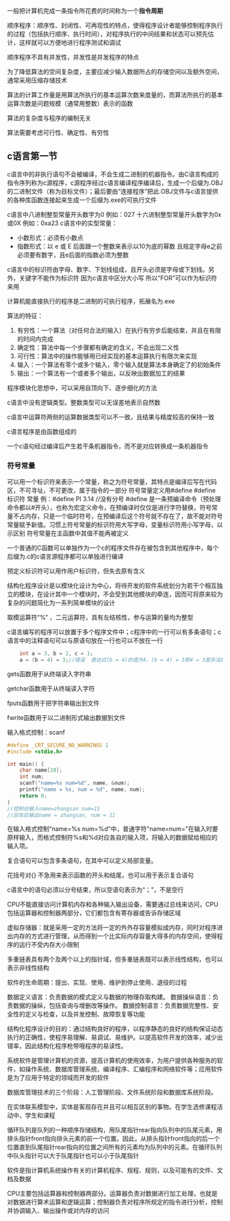 一般把计算机完成一条指令所花费的时间称为一个**指令周期**

顺序程序：顺序性、封闭性、可再现性的特点，使得程序设计者能够控制程序执行的过程（包括执行顺序、执行时间），对程序执行的中间结果和状态可以预先估计，这样就可以方便地进行程序测试和调试

顺序程序不具有并发性，并发性是并发程序的特点

为了降低算法的空间复杂度，主要应减少输入数据所占的存储空间以及额外空间，通常采用压缩存储技术

算法的计算工作量是用算法所执行的基本运算次数来度量的，而算法所执行的基本运算次数是问题规模（通常用整数）表示的函数

算法的复杂度与程序的编制无关

算法需要考虑可行性、确定性、有穷性

## c语言第一节

c语言中的非执行语句不会被编译，不会生成二进制的机器指令。由C语言构成的指令序列称为c源程序，c源程序经过c语言编译程序编译后，生成一个后缀为.OBJ的二进制文件（称为目标文件）；最后要由“连接程序”把此.OBJ文件与c语言提供的各种库函数连接起来生成一个后缀为.exe的可执行文件

c语言中八进制整型常量开头数字为0   例如：027
十六进制整型常量开头数字为0x或0X  例如：0xa23
c语言中的实型常量：
- 小数形式：必须有小数点
- 指数形式：以 e 或 E 后面跟一个整数来表示以10为底的幂数 且规定字母e之前必须要有数字，且e后面的指数必须为整数

c语言中的标识符由字母、数字、下划线组成，且开头必须是字母或下划线。另外，关键字不能作为标识符   因为c语言中区分大小写  所以“FOR”可以作为标识符来用

计算机能直接执行的程序是二进制的可执行程序，拓展名为.exe

算法的特征：
1. 有穷性：一个算法（对任何合法的输入）在执行有穷步后能结束，并且在有限的时间内完成
2. 确定性：算法中每一个步骤都有确定的含义，不会出现二义性
3. 可行性：算法中的操作能够用已经实现的基本运算执行有限次来实现
4. 输入：一个算法有零个或多个输入，零个输入就是算法本身确定了的初始条件
5. 输出：一个算法有一个或者多个输出，以反映出数据加工的结果

程序模块化思想中，可以采用自顶向下、逐步细化的方法

c语言中没有逻辑类型。整数类型可以无误差地表示自然数

c语言中运算符两侧的运算数据类型可以不一致，且结果与精度较高的保持一致

c语言程序是由函数组成的

一个c语句经过编译后产生若干条机器指令，而不是对应转换成一条机器指令

### 符号常量
可以用一个标识符来表示一个常量，称之为符号常量，其特点是编译后写在代码区，不可寻址，不可更改，属于指令的一部分
符号常量定义用#define
#define 标识符 常量
例：#define PI 3.14   //没有分号
#define 是一条预编译命令（预处理命令都以#开头），也称为宏定义命令，在预编译时仅仅是进行字符替换，符号常量不占内存，只是一个临时符号，在预编译后这个符号就不存在了，故不能对符号常量赋予新值。习惯上符号常量的标识符用大写字母，变量标识符用小写字母，以示区别
符号常量在主函数中其值不能再被定义

一个普通的C函数可以单独作为一个c的程序文件存在被包含到其他程序中，每个后缀为.c的c语言源程序都可以单独进行编译

预定义标识符可以用作用户标识符，但失去原有含义

结构化程序设计是以模块化设计为中心，将待开发的软件系统划分为若干个相互独立的模块，在设计其中一个模块时，不会受到其他模块的牵连，因而可将原来较为复杂的问题简化为一系列简单模块的设计

取模运算符“%” ，二元运算符，具有左结核性，参与运算的量均为整型

c语言编写的程序可以放置于多个程序文件中；c程序中的一行可以有多条语句；c语言中的注释语句可以与原语句放在一行也可以不放在一行

~~~c
	int a = 3, b = 2, c = 1;
	a = (b = 4) = 3;//错误  表达式(b = 4)的值为4，(b = 4) = 3即4 = 3是非法的，赋值运算中不能将常量赋值给另一个常量
~~~



gets函数用于从终端读入字符串

getchar函数用于从终端读入字符

fputs函数用于把字符串输出到文件

fwrite函数用于以二进制形式输出数据到文件

输入格式控制：scanf
~~~c
#define _CRT_SECURE_NO_WARNINGS 1
#include <stdio.h>

int main() {
	char name[20];
	int num;
	scanf("name=%s num=%d", name, &num);
	printf("name = %s, num = %d", name, num);
	return 0;
}
//控制台输入name=zhangsan num=11
//回车后输出name = zhangsan, num = 11
~~~
在输入格式控制“name=%s num=%d"中，普通字符"name=num="在输入时要原样输入，而格式控制符%s和%d对应各自的输入项，将输入的数据赋给相应的输入项。

复合语句可以包含多条语句，在其中可以定义局部变量。

花括号对{} 不急用来表示函数的开头和结尾，也可以用于表示复合语句

c语言中的语句必须以分号结束，所以空语句表示为“；”，不是空行

CPU不能直接访问计算机内存和各种输入输出设备，需要通过总线来访问，CPU包括运算器和控制器两部分，它们都包含有寄存器或告诉存储区域

虚拟存储器：就是采用一定的方法将一定的外外存容量模拟成内存，同时对程序进出内存的方式进行管理，从而得到一个比实际内存容量大得多的内存空间，使得程序的运行不受内存大小限制

多重链表具有两个及两个以上的指针域，但多重链表既可以表示线性结构，也可以表示非线性结构

软件的生命周期：提出、实现、使用、维护到停止使用、退役的过程

数据定义语言：负责数据的模式定义与数据的物理存取构建。
数据操纵语言：负责数据的操纵，包括查询与增删改等操作。
数据控制语言：负责数据完整性、安全性的定义与检查，以及并发控制、故障恢复等功能

结构化程序设计的目的：通过结构良好的程序，以程序静态的良好的结构保证动态执行的正确性，使程序易理解、易调试、易维护。以提高软件开发的效率，减少出错率，因此结构化程序枪带哦程序的易读性。

系统软件是管理计算机的资源，提高计算机的使用效率，为用户提供各种服务的软件，如操作系统、数据库管理系统、编译程序、汇编程序和网络软件等；应用软件是为了应用于特定的领域而开发的软件

数据库管理技术的三个阶段：人工管理阶段、文件系统阶段和数据库系统阶段。

在实体联系模型中，实体是客观存在并且可以相互区别的事物。在学生选修课程活动中，学生和课程

循环队列是队列的一种顺序存储结构，用队尾指针rear指向队列中的队尾元素，用排头指针front指向排头元素的前一个位置。因此，从排头指针front指向的后一个位置直到队尾指针rear指向的位置之间所有的元素均为队列中的元素。在循环队列中队头指针可以大于队尾指针也可以小于队尾指针

软件是指计算机系统操作有关的计算机程序、规程、规则，以及可能有的文件、文档及数据

CPU主要包括运算器和控制器两部分。运算器负责对数据进行加工处理，也就是对数据进行算术运算和逻辑运算；控制器负责对程序所规定的指令进行分析，控制并协调输入、输出操作或对内存的访问










